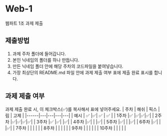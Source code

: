 # Web-1

웹파트 1조 과제 제출

## 제출방법

1. 과제 주차 폴더에 들어갑니다.
2. 본인 닉네임의 폴더를 하나 만듭니다.
3. 만든 닉네임 폴더 안에 해당 주차의 코드파일을 붙여넣습니다.
4. 가장 최상단의 README.md 파일 안에 과제 제출 여부 표에 제출 완료 표시를 합니다.

## 과제 제출 여부

과제 제출 완료 시, 이 체크박스(✅)를 복사해서 표에 넣어주세요.
| 주차 | 해쉬 | 픽스 | 림 | 고제 |
|------|---|---|---|---|
| 예시 | ✅ |✅| ✅ | ✅ |
| 1주차 |✅ |✅|✅|✅|
| 2주차 |✅|✅|✅|✅|
| 3주차 |✅ |✅| |✅|
| 4주차 |✅| | |✅|
| 5주차 |✅| | |✅|
| 6주차 |✅| | |✅|
| 7주차 | | | | |
| 8주차 | | | | |
| 9주차 | | | | |
| 10주차 | | | | |
